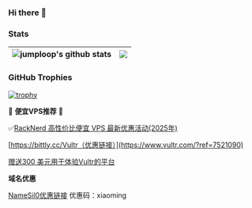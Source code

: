 ### Hi there 👋

<!--
**jumploop/jumploop** is a ✨ _special_ ✨ repository because its `README.md` (this file) appears on your GitHub profile.

Here are some ideas to get you started:

- 🔭 I’m currently working on ...
- 🌱 I’m currently learning ...
- 👯 I’m looking to collaborate on ...
- 🤔 I’m looking for help with ...
- 💬 Ask me about ...
- 📫 How to reach me: ...
- 😄 Pronouns: ...
- ⚡ Fun fact: ...
-->

### Stats
| <img align="center" src="https://github-readme-stats.vercel.app/api?username=jumploop&show_icons=true&theme=radical" alt="jumploop's github stats" /> | <img align="center" src="https://github-readme-stats.vercel.app/api/top-langs/?username=jumploop&layout=compact&theme=radical&hide_border=true" /> |
| ------------- | ------------- |



### GitHub Trophies
[![trophy](https://github-profile-trophy.vercel.app/?username=jumploop)](https://github.com/ryo-ma/github-profile-trophy)

🚀 **便宜VPS推荐** 🚀

✅[RackNerd 高性价比便宜 VPS 最新优惠活动(2025年)](https://jumploop.github.io/cheap-vps-racknerd/)

[https://bittly.cc/Vultr（优惠链接）](https://www.vultr.com/?ref=7521090)

[赠送300 美元用于体验Vultr的平台](https://www.vultr.com/?ref=9655894-9J)

**域名优惠**

[NameSil0优惠链接](https://www.namesilo.com/domain/search-domains?rid=9ca7f87to)
优惠码：xiaoming 
